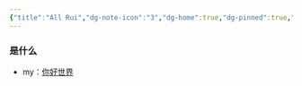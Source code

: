 ```yaml
---
{"title":"All Rui","dg-note-icon":"3","dg-home":true,"dg-pinned":true,"dg-publish":true,"permalink":"/output/site/notes/home/","pinned":true,"tags":["gardenEntry","gardenEntry","gardenEntry"],"dgPassFrontmatter":true,"noteIcon":"3"}
---
```




### 是什么

- my：[你好世界](../../my/你好世界.md)



